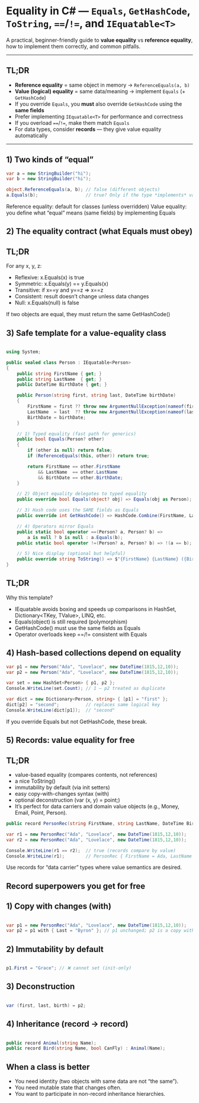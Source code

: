 # Equality in C# — `Equals`, `GetHashCode`, `ToString`, `==`/`!=`, and `IEquatable<T>`

A practical, beginner-friendly guide to **value equality** vs **reference equality**, how to implement them correctly, and common pitfalls.

---

## TL;DR

- **Reference equality** = same object in memory → `ReferenceEquals(a, b)`
- **Value (logical) equality** = same data/meaning → implement `Equals` (+ `GetHashCode`)
- If you override `Equals`, you **must** also override `GetHashCode` using the **same fields**
- Prefer implementing `IEquatable<T>` for performance and correctness
- If you overload `==`/`!=`, make them match `Equals`
- For data types, consider **records** — they give value equality automatically

---

## 1) Two kinds of “equal”

```csharp
var a = new StringBuilder("hi");
var b = new StringBuilder("hi");

object.ReferenceEquals(a, b); // false (different objects)
a.Equals(b);                  // true? Only if the type *implements* value equality
```

Reference equality: default for classes (unless overridden)
Value equality: you define what “equal” means (same fields) by implementing Equals

## 2) The equality contract (what Equals must obey)
## TL;DR

For any x, y, z:
- Reflexive: x.Equals(x) is true
- Symmetric: x.Equals(y) == y.Equals(x)
- Transitive: if x==y and y==z ⇒ x==z
- Consistent: result doesn’t change unless data changes
- Null: x.Equals(null) is false

If two objects are equal, they must return the same GetHashCode()


## 3) Safe template for a value-equality class
```csharp

using System;

public sealed class Person : IEquatable<Person>
{
    public string FirstName { get; }
    public string LastName  { get; }
    public DateTime BirthDate { get; }

    public Person(string first, string last, DateTime birthDate)
    {
        FirstName = first ?? throw new ArgumentNullException(nameof(first));
        LastName  = last  ?? throw new ArgumentNullException(nameof(last));
        BirthDate = birthDate;
    }

    // 1) Typed equality (fast path for generics)
    public bool Equals(Person? other)
    {
        if (other is null) return false;
        if (ReferenceEquals(this, other)) return true;

        return FirstName == other.FirstName
            && LastName  == other.LastName
            && BirthDate == other.BirthDate;
    }

    // 2) Object equality delegates to typed equality
    public override bool Equals(object? obj) => Equals(obj as Person);

    // 3) Hash code uses the SAME fields as Equals
    public override int GetHashCode() => HashCode.Combine(FirstName, LastName, BirthDate);

    // 4) Operators mirror Equals
    public static bool operator ==(Person? a, Person? b) =>
        a is null ? b is null : a.Equals(b);
    public static bool operator !=(Person? a, Person? b) => !(a == b);

    // 5) Nice display (optional but helpful)
    public override string ToString() => $"{FirstName} {LastName} ({BirthDate:yyyy-MM-dd})";
}
```

## TL;DR
Why this template?

- IEquatable<T> avoids boxing and speeds up comparisons in HashSet<T>, Dictionary<TKey, TValue>, LINQ, etc.
- Equals(object) is still required (polymorphism)
- GetHashCode() must use the same fields as Equals
- Operator overloads keep ==/!= consistent with Equals



## 4) Hash-based collections depend on equality
```csharp
var p1 = new Person("Ada", "Lovelace", new DateTime(1815,12,10));
var p2 = new Person("Ada", "Lovelace", new DateTime(1815,12,10));

var set = new HashSet<Person> { p1, p2 };
Console.WriteLine(set.Count); // 1 — p2 treated as duplicate

var dict = new Dictionary<Person, string> { [p1] = "first" };
dict[p2] = "second";          // replaces same logical key
Console.WriteLine(dict[p1]);  // "second"

```

If you override Equals but not GetHashCode, these break.


## 5) Records: value equality for free

## TL;DR
- value-based equality (compares contents, not references)
- a nice ToString()
- immutability by default (via init setters)
- easy copy-with-changes syntax (with)
- optional deconstruction (var (x, y) = point;)
- It’s perfect for data carriers and domain value objects (e.g., Money, Email, Point, Person).


```csharp
public record PersonRec(string FirstName, string LastName, DateTime BirthDate);

var r1 = new PersonRec("Ada", "Lovelace", new DateTime(1815,12,10));
var r2 = new PersonRec("Ada", "Lovelace", new DateTime(1815,12,10));

Console.WriteLine(r1 == r2);  // true (records compare by value)
Console.WriteLine(r1);        // PersonRec { FirstName = Ada, LastName = Lovelace, BirthDate = 1815-12-10 }


```

Use records for “data carrier” types where value semantics are desired.


## Record superpowers you get for free

## 1) Copy with changes (with)

```csharp  

var p1 = new PersonRec("Ada", "Lovelace", new DateTime(1815,12,10));
var p2 = p1 with { Last = "Byron" }; // p1 unchanged; p2 is a copy with one change


```

## 2) Immutability by default

```csharp  

p1.First = "Grace"; // ❌ cannot set (init-only)


```

## 3) Deconstruction

```csharp  

var (first, last, birth) = p2;


```

## 4) Inheritance (record → record)

```csharp  

public record Animal(string Name);
public record Bird(string Name, bool CanFly) : Animal(Name);


```

## When a class is better
- You need identity (two objects with same data are not “the same”).
- You need mutable state that changes often.
- You want to participate in non-record inheritance hierarchies.
